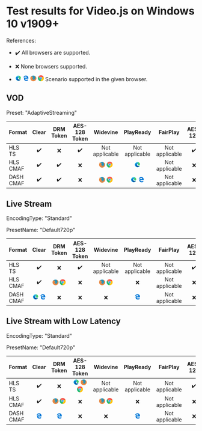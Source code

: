 # Test results for Video.js on Windows 10 v1909+

References:

- ✔️ All browsers are supported.

- ❌ None browsers supported.

- ![newedge](../../icons/edge-new.png) ![edge](../../icons/edge.png) ![firefox](../../icons/firefox.png) ![chrome](../../icons/chrome.png) Scenario supported in the given browser.

## VOD

Preset: "AdaptiveStreaming"

| Format    | Clear | DRM Token | AES-128 Token |                           Widevine                           |                          PlayReady                           | FairPlay | AES-128 | Sidecar captions |
| --------- | :---: | :-------: | :-----------: | :----------------------------------------------------------: | :----------------------------------------------------------: | :------: | :-----: | :--------------: |
| HLS TS    |   ✔️   |     ❌     |       ✔️       | Not applicable  |  Not applicable |   Not applicable  |    ✔️    |        ✔️         |
| HLS CMAF  |   ✔️   |     ✔️     |       ❌       | ![firefox](../../icons/firefox.png) ![chrome](../../icons/chrome.png) |             ![newedge](../../icons/edge-new.png)             | Not applicable | ❌ |        ✔️         |
| DASH CMAF |   ✔️   |     ✔️     |       ❌       | ![firefox](../../icons/firefox.png) ![chrome](../../icons/chrome.png) | ![newedge](../../icons/edge-new.png) ![edge](../../icons/edge.png) |    Not applicable    |    ❌   |        ✔️         |

## Live Stream

EncodingType: "Standard"

PresetName: "Default720p"

| Format | Clear | DRM Token | AES-128 Token | Widevine | PlayReady | FairPlay | AES-128 | Live Transcription |
| --------- | :---: | :---: | :----------------------------------------------------------: | :----------------------------------------------------------: | :------: | :----------------------------------------------------------: | :------: | :------: |
| HLS TS    | ✔️ | ❌ | ✔️ | Not applicable | Not applicable | Not applicable | ✔️ | ![edge](../../icons/edge-new.png) ![firefox](../../icons/firefox.png) ![chrome](../../icons/chrome.png) |
| HLS CMAF  | ✔️ | ![firefox](../../icons/firefox.png) ![chrome](../../icons/chrome.png) | ❌ | ![firefox](../../icons/firefox.png) ![chrome](../../icons/chrome.png) | ❌ | Not applicable | ❌ | ❌ |
| DASH CMAF | ![newedge](../../icons/edge-new.png) ![edge](../../icons/edge.png) | ❌ | ❌ | ❌ | ![edge](../../icons/edge.png) | Not applicable | ❌ | ❌ |

## Live Stream with Low Latency

EncodingType: "Standard"

PresetName: "Default720p"

| Format    |             Clear             |                          DRM Token                           |                        AES-128 Token                         |                           Widevine                           |           PlayReady           |  FairPlay  | AES-128 |
| --------- | :---------------------------: | :----------------------------------------------------------: | :----------------------------------------------------------: | :----------------------------------------------------------: | :---------------------------: | :--------: | :-----: |
| HLS TS    |               ✔️               |                              ❌                               | ![newedge](../../icons/edge-new.png) ![firefox](../../icons/firefox.png) ![chrome](../../icons/chrome.png)|  Not applicable  | Not applicable | Not applicable |    ✔️    |
| HLS CMAF  |               ✔️               | ![firefox](../../icons/firefox.png) ![chrome](../../icons/chrome.png) |                              ❌                               | ![firefox](../../icons/firefox.png) ![chrome](../../icons/chrome.png) |               ❌               | Not applicable |    ❌    |
| DASH CMAF | ![edge](../../icons/edge.png) |                ![edge](../../icons/edge.png)                 |                              ❌                               |                              ❌                               | ![edge](../../icons/edge.png) | Not applicable |    ❌    |

